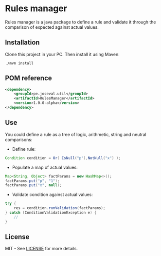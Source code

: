 # Rules manager
Rules manager is a java package to define a rule and validate it through the comparison of expected against actual values.

## Installation
Clone this project in your PC. Then install it using Maven:

``` batch
./mvn install
```
## POM reference

``` xml
<dependency>
	<groupId>pe.joseval.util</groupId>
	<artifactId>RulesManager</artifactId>
	<version>1.0.0-alpha</version>
</dependency>
```
## Use
You could define a rule as a tree of logic, arithmetic, string and neutral comparisons:

* Define rule:

``` java
Condition condition = Or( IsNull("p"),NotNull("x") );
```
* Populate a map of actual values:

``` java
Map<String, Object> factParams = new HashMap<>();
factParams.put("p", "1");
factParams.put("x", null);
```
* Validate condition against actual values:

``` java
try {
	res = condition.runValidation(factParams);
} catch (ConditionValidationException e) {
	//
}
```

## License
MIT - See [LICENSE](https://github.com/joveval/rules-manager/blob/master/LICENSE) for more details.
